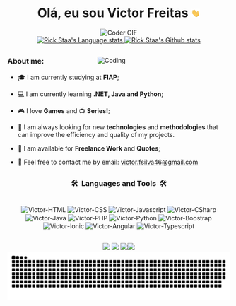 <h1 align="center"> Olá, eu sou Victor Freitas <img src="https://github.com/milena-ramiro/milena-ramiro/blob/main/gifs/wave.gif" width="20px"> </h1>

<div align="center">
<img src="https://media.giphy.com/media/SWoSkN6DxTszqIKEqv/giphy.gif" alt="Coder GIF" width="500"> 
</div>

<div align="center">
	<a href="https://github.com/anuraghazra/github-readme-stats#gh-light-mode-only">
<img height=200 src="https://github-readme-stats-git-masterrstaa-rickstaa.vercel.app/api/top-langs/?username=victorfreitass1&layout=compact&langs_count=10&hide_border=true&role=owner,collaborator&theme=default#gh-light-mode-only" alt="Rick Staa's Language stats" />
</a>
	<a href="https://github.com/anuraghazra/github-readme-stats#gh-light-mode-only">
<img height=200 src="https://github-readme-stats-git-masterrstaa-rickstaa.vercel.app/api?username=victorfreitass1&show_icons=true&count_private=true&line_height=28&hide_border=true&card_width=347&include_all_commits=true&role=owner,collaborator&exclude_repo=github-readme-stats&theme=default&hide_rank=true#gh-light-mode-only" alt="Rick Staa's Github stats" />		
</a>
</div>

##
	
<img align="right" alt="Coding" width="300" src="https://github.com/VictorFreitass1/VictorFreitass1/blob/main/5RTG.gif">

<h3 align="left">About me:</h3>

- 🎓 I am currently studying at **FIAP**;

- 💻 I am currently learning **.NET, Java and Python**;

- 🎮 I love **Games** and 📺 **Series!**;

- 🚀 I am always looking for new **technologies** and **methodologies** that can improve the efficiency and quality of my projects.

- 💼 I am available for **Freelance Work** and **Quotes**;

- 📧 Feel free to contact me by email: victor.fsilva46@gmail.com

##

<h3 align="center">🛠️&nbsp&nbspLanguages and Tools&nbsp&nbsp🛠️</h3>

<div align="center" style="display: inline_block"><br>
  <img align="center" alt="Victor-HTML" height="45" width="45" src="https://cdn.jsdelivr.net/gh/devicons/devicon/icons/html5/html5-original.svg">
  <img align="center" alt="Victor-CSS" height="45" width="45" src="https://cdn.jsdelivr.net/gh/devicons/devicon/icons/css3/css3-original.svg">
  <img align="center" alt="Victor-Javascript" height="45" width="45" src="https://cdn.jsdelivr.net/gh/devicons/devicon/icons/javascript/javascript-plain.svg">
  <img align="center" alt="Victor-CSharp" height="45" width="45" src="https://cdn.jsdelivr.net/gh/devicons/devicon/icons/csharp/csharp-original.svg">
  <img align="center" alt="Victor-Java" height="45" width="45" src="https://cdn.jsdelivr.net/gh/devicons/devicon/icons/java/java-original.svg">
  <img align="center" alt="Victor-PHP" height="45" width="45" src="https://cdn.jsdelivr.net/gh/devicons/devicon/icons/php/php-original.svg">
  <img align="center" alt="Victor-Python" height="45" width="45" src="https://cdn.jsdelivr.net/gh/devicons/devicon/icons/python/python-original.svg">
  <img align="center" alt="Victor-Boostrap" height="45" width="45" src="https://cdn.jsdelivr.net/gh/devicons/devicon/icons/bootstrap/bootstrap-original.svg">
  <img align="center" alt="Victor-Ionic" height="45" width="45" src="https://cdn.jsdelivr.net/gh/devicons/devicon/icons/ionic/ionic-original.svg">
  <img align="center" alt="Victor-Angular" height="45" width="45" src="https://cdn.jsdelivr.net/gh/devicons/devicon/icons/angularjs/angularjs-original.svg">
  <img align="center" alt="Victor-Typescript" height="45" width="45" src="https://cdn.jsdelivr.net/gh/devicons/devicon/icons/typescript/typescript-original.svg">
</div>
   
  ##
 
<div align="center" valign="top"> 
    <a href="https://www.linkedin.com/in/victorfreitass1/" target="_blank"><img src="https://img.shields.io/badge/-LinkedIn-%230077B5?style=for-the-badge&logo=linkedin&logoColor=white" target="_blank"></a>
    <a href="https://www.instagram.com/vitinho.f_/" target="_blank"><img src="https://img.shields.io/badge/-Instagram-%23E4405F?style=for-the-badge&logo=instagram&logoColor=white" target="_blank"></a>
    <a href = "mailto:victor.fsilva45@gmail.com"><img src="https://img.shields.io/badge/-Gmail-%23333?style=for-the-badge&logo=gmail&logoColor=white" target="_blank></a>
    <a href="https://t.me/Victor%20Freitas" target="_blank"><img src="https://img.shields.io/badge/Telegram-2CA5E0?style=for-the-badge&logo=telegram&logoColor=white" target="_blank"></a>
</div>    


  <picture>
    <img alt="github contribution grid snake animation" src="https://raw.githubusercontent.com/VictorFreitass1/VictorFreitass1/output/github-contribution-grid-snake.svg">
  </picture>

